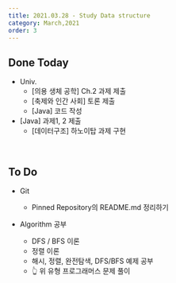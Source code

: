 ```yaml
---
title: 2021.03.28 - Study Data structure
category: March,2021
order: 3
---
```




## Done Today

- Univ.
  - [의용 생체 공학] Ch.2 과제 제출
  - [축제와 인간 사회] 토론 제출
  - [Java] 코드 작성
- [Java] 과제1, 2 제출
  - [데이터구조] 하노이탑 과제 구현
  
  
  

<br>

## To Do

- Git
  - Pinned Repository의 README.md 정리하기



- Algorithm 공부
  - DFS / BFS 이론
  - 정렬 이론
  - 해시, 정렬, 완전탐색, DFS/BFS 예제 공부
  - 👆 위 유형 프로그래머스 문제 풀이
